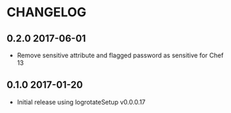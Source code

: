 # CHANGELOG

## 0.2.0 2017-06-01

- Remove sensitive attribute and flagged password as sensitive for Chef 13

## 0.1.0 2017-01-20

- Initial release using logrotateSetup v0.0.0.17
